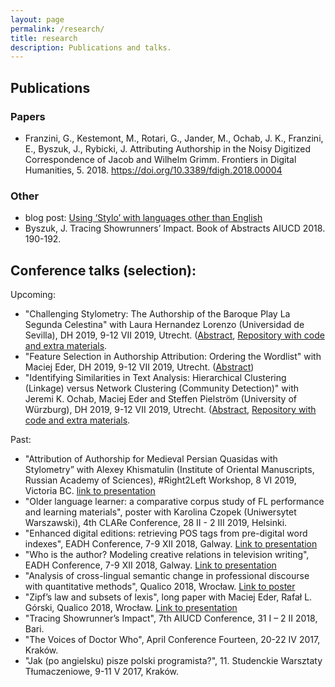 ```yaml
---
layout: page
permalink: /research/
title: research
description: Publications and talks.
---
```

## Publications
### Papers
* Franzini, G., Kestemont, M., Rotari, G., Jander, M., Ochab, J. K., Franzini, E., Byszuk, J., Rybicki, J. Attributing Authorship in the Noisy Digitized Correspondence of Jacob and Wilhelm Grimm. Frontiers in Digital Humanities, 5. 2018. https://doi.org/10.3389/fdigh.2018.00004
  
### Other
* blog post: [Using ‘Stylo’ with languages other than English](https://computationalstylistics.github.io/blog/stylo_and_languages/)  
* Byszuk, J. Tracing Showrunners’ Impact. Book of Abstracts AIUCD 2018. 190-192.

## Conference talks (selection):
Upcoming:
* "Challenging Stylometry: The Authorship of the Baroque Play La Segunda Celestina" with Laura Hernandez Lorenzo (Universidad de Sevilla), DH 2019, 9-12 VII 2019, Utrecht. ([Abstract](https://dev.clariah.nl/files/dh2019/boa/0576.html), [Repository with code and extra materials](https://github.com/JoannaBy/La-Segunda-Celestina).
* "Feature Selection in Authorship Attribution: Ordering the Wordlist" with Maciej Eder, DH 2019, 9-12 VII 2019, Utrecht. ([Abstract](https://dev.clariah.nl/files/dh2019/boa/0930.html))
* "Identifying Similarities in Text Analysis: Hierarchical Clustering (Linkage) versus Network Clustering (Community Detection)" with Jeremi K. Ochab, Maciej Eder and Steffen Pielström (University of Würzburg), DH 2019, 9-12 VII 2019, Utrecht. ([Abstract](https://dev.clariah.nl/files/dh2019/boa/0981.html), [Repository with code and extra materials](https://github.com/JoannaBy/hierarchical-vs-network-clustering).
  
Past:  
* "Attribution of Authorship for Medieval Persian Quasidas with Stylometry” with Alexey Khismatulin (Institute of Oriental Manuscripts, Russian Academy of Sciences), #Right2Left Workshop, 8 VI 2019, Victoria BC. [link to presentation](https://github.com/JoannaBy/various_presentations/blob/master/Attribution%20of%20Authorship%20for%20Medieval%20Persian%20Quasidas%20with%20Stylometry.pdf)
* "Older language learner: a comparative corpus study of FL performance and learning materials", poster with Karolina Czopek (Uniwersytet Warszawski), 4th CLARe Conference, 28 II - 2 III 2019, Helsinki.
* "Enhanced digital editions: retrieving POS tags from pre-digital word indexes", EADH Conference, 7-9 XII 2018, Galway. [Link to presentation](https://github.com/JoannaBy/various_presentations/blob/master/EADH2018_Enhanced_digital_editions-retrieving_POS_tags_from_pre-digital_word_indexes.pdf)
* "Who is the author? Modeling creative relations in television writing", EADH Conference, 7-9 XII 2018, Galway. [Link to presentation](https://github.com/JoannaBy/various_presentations/blob/master/EADH2018_Who_is_the%20author_%20Modeling_creative_relations_in_television_writing.pdf)
* "Analysis of cross-lingual semantic change in professional discourse with quantitative methods", Qualico 2018, Wrocław. [Link to poster](https://github.com/JoannaBy/various_presentations/blob/master/Qualico2018_Analysis_of_cross-lingual_semantic-_change_in_professional_discourse_with_quantitative_%20methods.pdf)
* "Zipf’s law and subsets of lexis", long paper with Maciej Eder, Rafał L. Górski, Qualico 2018, Wrocław. [Link to presentation](https://computationalstylistics.github.io/zipf_on_grammar/)
* "Tracing Showrunner’s Impact", 7th AIUCD Conference, 31 I – 2 II 2018, Bari.
* "The Voices of Doctor Who", April Conference Fourteen, 20-22 IV 2017, Kraków.
* "Jak (po angielsku) pisze polski programista?", 11. Studenckie Warsztaty Tłumaczeniowe, 9-11 V 2017, Kraków.
